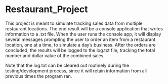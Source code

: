 # Restaurant_Project
This project is meant to simulate tracking sales data from multiple restaurant locations. The end result will be a console application that writes information to a .txt file. When the user runs the console app, it will display several messages prompting the user to order an item from a restaurant location, one at a time, to simulate a day’s business. After the orders are concluded, the results will be logged to the log.txt file, tracking the total number and dollar value of the combined sales. 

Note that the log.txt can be cleared out routinely during the testing/development process, since it will retain information from all previous times the program ran.

